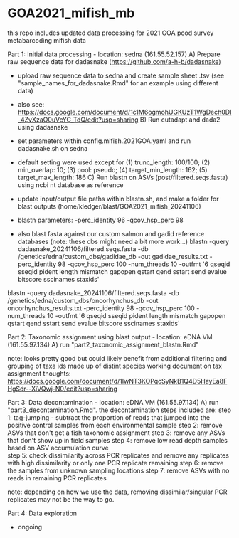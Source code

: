 # GOA2021_mifish_mb

this repo includes updated data processing for 2021 GOA pcod survey metabarcoding mifish data

Part 1: Initial data processing - location: sedna (161.55.52.157)
A) Prepare raw sequence data for dadasnake (https://github.com/a-h-b/dadasnake)
- upload raw sequence data to sedna and create sample sheet .tsv (see "sample_names_for_dadasnake.Rmd" for an example using different data)
- also see: https://docs.google.com/document/d/1c1M6ogmohUGKUzT1WgDech0DI_4ZvXzaO0uVcYC_TdQ/edit?usp=sharing
B) Run cutadapt and dada2 using dadasnake
- set parameters within config.mifish.2021GOA.yaml and run dadasnake.sh on sedna  
- default setting were used except for (1) trunc_length: 100/100; (2) min_overlap: 10; (3) pool: pseudo; (4) target_min_length: 162; (5) target_max_length: 186 
C) Run blastn on ASVs (post/filtered.seqs.fasta) using ncbi nt database as reference 
- update input/output file paths within blastn.sh, and make a folder for blast outputs (home/kledger/blast/GOA2021_mifish_20241106)
- blastn parameters: -perc_identity 96 -qcov_hsp_perc 98

- also blast fasta against our custom salmon and gadid reference databases (note: these dbs might need a bit more work...)
blastn -query dadasnake_20241106/filtered.seqs.fasta -db /genetics/edna/custom_dbs/gadidae_db -out gadidae_results.txt -perc_identity 98 -qcov_hsp_perc 100 -num_threads 10 -outfmt '6 qseqid sseqid pident length mismatch gapopen qstart qend sstart send evalue bitscore sscinames staxids'

blastn -query dadasnake_20241106/filtered.seqs.fasta -db /genetics/edna/custom_dbs/oncorhynchus_db -out oncorhynchus_results.txt -perc_identity 98 -qcov_hsp_perc 100 -num_threads 10 -outfmt '6 qseqid sseqid pident length mismatch gapopen qstart qend sstart send evalue bitscore sscinames staxids'


Part 2: Taxonomic assignment using blast output - location: eDNA VM (161.55.97.134)
A) run "part2_taxonomic_assignment_blastn.Rmd"

note: looks pretty good but could likely benefit from additional filtering and grouping of taxa ids made up of distint species 
working document on tax assignment thoughts: https://docs.google.com/document/d/1IwNT3KOPqcSyNkB1Q4D5HayEa8FHgSdr--XiVQwj-N0/edit?usp=sharing

Part 3: Data decontamination - location: eDNA VM (161.55.97.134)
A) run "part3_decontamination.Rmd". the decontamination steps included are: 
step 1: tag-jumping - subtract the proportion of reads that jumped into the positive control samples from each environmental sample 
step 2: remove ASVs that don't get a fish taxonomic assignment 
step 3: remove any ASVs that don't show up in field samples 
step 4: remove low read depth samples based on ASV accumulation curve  
step 5: check dissimilarity across PCR replicates and remove any replicates with high dissimilarity or only one PCR replicate remaining
step 6: remove the samples from unknown sampling locations 
step 7: remove ASVs with no reads in remaining PCR replicates

note: depending on how we use the data, removing dissimilar/singular PCR replicates may not be the way to go. 

Part 4: Data exploration
- ongoing






